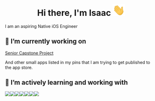<h1 align="Center">Hi there, I'm Isaac <img src="https://raw.githubusercontent.com/ABSphreak/ABSphreak/master/gifs/Hi.gif" width="40px" /> </h1>

I am an aspiring Native iOS Engineer

## 🔭 I’m currently working on

[Senior Capstone Project](https://github.com/isa4ac/Net-Work-Hub)

And other small apps listed in my pins that I am trying to get published to the app store.

## 🌱 I’m actively learning and working with
<img src="https://img.shields.io/badge/Swift-FA7343?style=for-the-badge&logo=swift&logoColor=white"/><img src="https://img.shields.io/badge/Python-14354C?style=for-the-badge&logo=python&logoColor=white"/><img src="https://img.shields.io/badge/Sketch-FFB387?style=for-the-badge&logo=sketch&logoColor=black"/><img src="https://img.shields.io/badge/Figma-F24E1E?style=for-the-badge&logo=figma&logoColor=white"/><img src="https://img.shields.io/badge/MySQL-005C84?style=for-the-badge&logo=mysql&logoColor=white"/><img src="https://img.shields.io/badge/PHP-777BB4?style=for-the-badge&logo=php&logoColor=white"/><img src="https://img.shields.io/badge/Wordpress-21759B?style=for-the-badge&logo=wordpress&logoColor=white"/>



<!--
## 📫 How to reach me

up work
https://img.shields.io/badge/UpWork-6FDA44?style=for-the-badge&logo=Upwork&logoColor=white

linkedin
https://img.shields.io/badge/LinkedIn-0077B5?style=for-the-badge&logo=linkedin&logoColor=white

leetcode
https://img.shields.io/badge/-LeetCode-FFA116?style=for-the-badge&logo=LeetCode&logoColor=black

app store profile link
https://img.shields.io/badge/App_Store-0D96F6?style=for-the-badge&logo=app-store&logoColor=white
